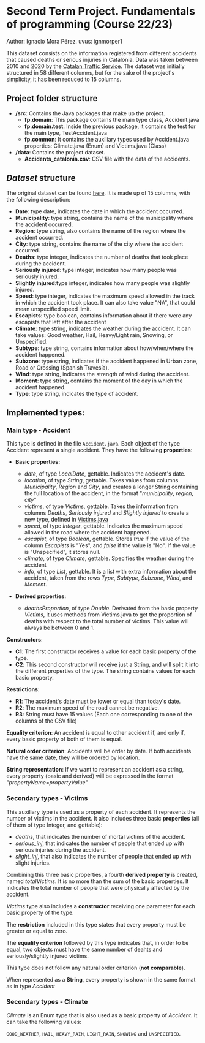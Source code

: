 # Second Term Project. Fundamentals of programming (Course  22/23)
Author: Ignacio Mora Pérez.  uvus: ignmorper1

This dataset consists on the information registered from different accidents that caused deaths or serious injuries in Catalonia. Data was taken between 2010 and 2020 by the [Catalan Traffic Service](https://interior.gencat.cat/es/serveis/localitzador_de_comissaries/transit/).
The dataset was initially structured in 58 different columns, but for the sake of the project's simplicity, it has been reduced to 15 columns.

## Project folder structure

* **/src**: Contains the Java packages that make up the project.
  * **fp.domain**: This package contains the main type class, Accident.java
  * **fp.domain.test**: Inside the previous package, it contains the test for the main type, TestAccident.java
  * **fp.common**: It contains the auxiliary types used by Accident.java properties: Climate.java (Enum) and Victims.java (Class)
* **/data**: Contains the project dataset.
   * **Accidents_catalonia.csv**: CSV file with the data of the accidents.
    
## *Dataset* structure

The original dataset can be found [here](https://www.kaggle.com/datasets/jordigarciacastillon/road-traffic-injuries-deaths-catalonia-201020). It is made up of 15 columns, with the following description:

* **Date**: type date, indicates the date in which the accident occurred.
* **Municipality**: type string, contains the name of the municipality where the accident occurred.
* **Region**: type string, also contains the name of the region where the accident occurred.
* **City**: type string, contains the name of the city where the accident occurred.
* **Deaths**: type integer, indicates the number of deaths that took place during the accident.
* **Seriously injured**: type integer, indicates how many people was seriously injured.
* **Slightly injured**:type integer, indicates how many people was slightly injured.
* **Speed**: type integer, indicates the maximum speed allowed in the track in which the accident took place. It can also take value "NA", that could mean unspecified speed limit.
* **Escapists**: type boolean, contains information about if there were any escapists that left after the accident
* **Climate**: type string, indicates the weather during the accident. It can take values: Good weather, Hail, Heavy/Light rain, Snowing, or Unspecified.
* **Subtype**: type string, contains information about how/when/where the accident happened.
* **Subzone**: type string, indicates if the accident happened in Urban zone, Road or Crossing (Spanish Travesía).
* **Wind**: type string, indicates the strength of wind during the accident.
* **Moment**: type string, contains the moment of the day in which the accident happened.
* **Type**: type string, indicates the type of accident.

## Implemented types:

### Main type - Accident

This type is defined in the file  `Accident.java`. Each object of the type Accident represent a single accident. They have the following **properties**:

* **Basic properties:**
  * *date*, of type *LocalDate*, gettable. Indicates the accident's date.
  * *location*, of type *String*, gettable. Takes values from columns *Municipality*, *Region* and *City*, and creates a longer String containing the full location of the accident, in the format "*municipality*, *region*, *city*"
  * *victims*, of type *Victims*, gettable. Takes the information from columns *Deaths*, *Seriously injured* and *Slightly injured* to create a new type, defined in [Victims.java](#secondary-types---victims)
  * *speed*, of type *Integer*, gettable. Indicates the maximum speed allowed in the road where the accident happened.
  * *escapist*, of type *Boolean*, gettable. Stores *true* if the value of the column *Escapists* is "Yes", and *false* if the value is "No". If the value is "Unspecified", it stores null.
  * *climate*, of type *Climate*, gettable. Specifies the weather during the accident
  * *info*, of type *List<String>*, gettable. It is a list with extra information about the accident, taken from the rows *Type*, *Subtype*, *Subzone*, *Wind*, and *Moment*.

* **Derived properties:**
  * *deathsProportion*, of type *Double*. Derivated from the basic property *Victims*, it uses methods from Victims.java to get the proportion of deaths with respect to the total number of victims. This value will always be between 0 and 1.

**Constructors**:

* **C1**: The first constructor receives a value for each basic property of the type.
* **C2**: This second constructor will receive just a String, and will split it into the different properties of the type. The string contains values for each basic property.

**Restrictions**:

* **R1**: The accident's date must be lower or equal than today's date.
* **R2**: The maximum speed of the road cannot be negative.
* **R3**: String must have 15 values (Each one corresponding to one of the columns of the CSV file)

**Equality criterion**: An accident is equal to other accident if, and only if, every basic property of both of them is equal.

**Natural order criterion**: Accidents will be order by date. If both accidents have the same date, they will be ordered by location.

**String representation**: If we want to represent an accident as a string, every property (basic and derived) will be expressed in the format "*propertyName*=*propertyValue*"

### Secondary types - Victims

This auxiliary type is used as a property of each accident. It represents the number of victims in the accident. It also includes three basic **properties** (all of them of type Integer, and gettable):

* *deaths*, that indicates the number of mortal victims of the accident.
* *serious_inj*, that indicates the number of people that ended up with serious injuries during the accident.
* *slight_inj*, that also indicates the number of people that ended up with slight injuries.

Combining this three basic properties, a fourth **derived property** is created, named *totalVictims*. It is no more than the sum of the basic properties. It indicates the total number of people that were physically affected by the accident.

*Victims* type also includes a **constructor** receiving one parameter for each basic property of the type.

The **restriction** included in this type states that every property must be greater or equal to zero.

The **equality criterion** followed by this type indicates that, in order to be equal, two objects must have the same number of deahts and seriously/slightly injured victims.

This type does not follow any natural order criterion (**not comparable**).

When represented as a **String**, every property is shown in the same format as in type *Accident*

### Secondary types - Climate

*Climate* is an Enum type that is also used as a basic property of *Accident*. It can take the following values:

`GOOD_WEATHER`, `HAIL`, `HEAVY_RAIN`, `LIGHT_RAIN`, `SNOWING` and `UNSPECIFIED`.
